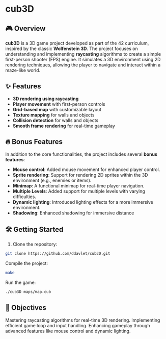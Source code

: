 # cub3D

## 🎮 Overview
**cub3D** is a 3D game project developed as part of the 42 curriculum, inspired by the classic **Wolfenstein 3D**. The project focuses on understanding and implementing **raycasting** algorithms to create a simple first-person shooter (FPS) engine. It simulates a 3D environment using 2D rendering techniques, allowing the player to navigate and interact within a maze-like world.

## ✨ Features
- **3D rendering using raycasting**
- **Player movement** with first-person controls
- **Grid-based map** with customizable layout
- **Texture mapping** for walls and objects
- **Collision detection** for walls and objects
- **Smooth frame rendering** for real-time gameplay

## 🔥 Bonus Features
In addition to the core functionalities, the project includes several **bonus features**:
- **Mouse control**: Added mouse movement for enhanced player control.
- **Sprite rendering**: Support for rendering 2D sprites within the 3D environment (e.g., enemies or items).
- **Minimap**: A functional minimap for real-time player navigation.
- **Multiple Levels**: Added support for multiple levels with varying difficulties.
- **Dynamic lighting**: Introduced lighting effects for a more immersive environment.
- **Shadowing**: Enhanced shadowing for immersive distance

## 🛠️ Getting Started
1. Clone the repository:
  ```bash
  git clone https://github.com/ddavlet/cub3D.git
  ```
Compile the project:
  ```bash
  make
  ```
Run the game:
  ```bash
  ./cub3D maps/map.cub
  ```
## 🎯 Objectives
Mastering raycasting algorithms for real-time 3D rendering.
Implementing efficient game loop and input handling.
Enhancing gameplay through advanced features like mouse control and dynamic lighting.

